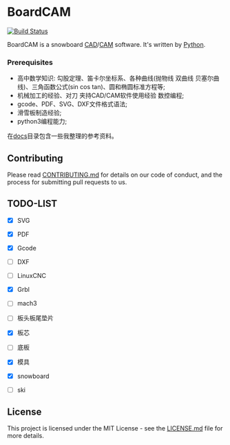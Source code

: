 # BoardCAM

[![Build Status](https://travis-ci.org/boardcam/BoardCAM.svg?branch=master)](https://travis-ci.org/boardcam/BoardCAM)

BoardCAM is a snowboard [CAD](https://zh.wikipedia.org/zh-hans/%E8%AE%A1%E7%AE%97%E6%9C%BA%E8%BE%85%E5%8A%A9%E8%AE%BE%E8%AE%A1)/[CAM](https://zh.wikipedia.org/wiki/%E8%AE%A1%E7%AE%97%E6%9C%BA%E8%BE%85%E5%8A%A9%E5%88%B6%E9%80%A0) software.
It's written by [Python](https://www.python.org/).

### Prerequisites

* 高中数学知识: 勾股定理、笛卡尔坐标系、各种曲线(抛物线 双曲线 贝塞尔曲线)、三角函数公式(sin cos tan)、圆和椭圆标准方程等;
* 机械加工的经验、对刀 夹持CAD/CAM软件使用经验 数控编程;
* gcode、PDF、SVG、DXF文件格式语法;
* 滑雪板制造经验;
* python3编程能力;

在[docs](./docs)目录包含一些我整理的参考资料。

## Contributing

Please read [CONTRIBUTING.md](./docs/CONTRIBUTING.md) for details on our code of conduct, and the process for submitting pull requests to us.

## TODO-LIST
- [x] SVG
- [x] PDF
- [x] Gcode
- [ ] DXF

- [ ] LinuxCNC
- [x] Grbl
- [ ] mach3

- [ ] 板头板尾垫片
- [x] 板芯
- [ ] 底板
- [x] 模具

- [x] snowboard
- [ ] ski

## License
This project is licensed under the MIT License - see the [LICENSE.md](LICENSE.md) file for more details.